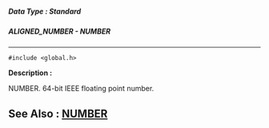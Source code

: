 ##### Data Type : Standard
##### ALIGNED_NUMBER - NUMBER
---
```
#include <global.h>
```
**Description :**

NUMBER. 64-bit IEEE floating point number.

**See Also :**
[NUMBER](/reference/Data/NUMBER)
---
